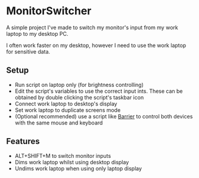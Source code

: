 # MonitorSwitcher
A simple project I've made to switch my monitor's input from my work laptop to my desktop PC.

I often work faster on my desktop, however I need to use the work laptop for sensitive data.

## Setup
* Run script on laptop only (for brightness controlling)
* Edit the script's variables to use the correct input ints. These can be obtained by double clicking the script's taskbar icon
* Connect work laptop to desktop's display
* Set work laptop to duplicate screens mode
* (Optional recommended) use a script like [Barrier](https://github.com/debauchee/barrier) to control both devices with the same mouse and keyboard

## Features
* ALT+SHIFT+M to switch monitor inputs
* Dims work laptop whilst using desktop display
* Undims work laptop when using only laptop display